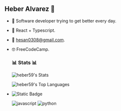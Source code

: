 ## Heber Alvarez 👋
 - 🤠 Software developer trying to get better every day.

 - 🌱 React + Typescript.

 - 💬 hesan0308@gmail.com.

 - 🤓 FreeCodeCamp.
 
   ### 📊 Stats 📊
   ![heber59's Stats](https://github-readme-stats.vercel.app/api?username=heber59&theme=vue-dark&show_icons=true&hide_border=true&count_private=true)
   
   ![heber59's Top Languages](https://github-readme-stats.vercel.app/api/top-langs/?username=heber59&theme=vue-dark&show_icons=true&hide_border=true&layout=compact)
 - 
   ![Static Badge](https://img.shields.io/badge/technologies-fe9e00)
   
   ![javascript](https://img.shields.io/badge/improving-do?style=plastic&logo=javascript&logoColor=white&labelColor=black)             ![python](https://img.shields.io/badge/started-do?style=plastic&logo=python&logoColor=green&labelColor=black&color=white)


